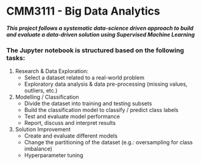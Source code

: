 # CMM3111 - Big Data Analytics

***This project follows a systematic data-science driven approach to build and evaluate a data-driven solution using Supervised Machine Learning***

### The Jupyter notebook is structured based on the following tasks:
  1. Research & Data Exploration:
     - Select a dataset related to a real-world problem
     - Exploratory data analysis & data pre-processing (missing values, outliers, etc.)
  2. Modelling / Classification
     - Divide the dataset into training and testing subsets
     - Build the classification model to classify / predict class labels
     - Test and evaluate model performance
     - Report, discuss and interpret results
  3. Solution Improvement
     - Create and evaluate different models
     - Change the partitioning of the dataset (e.g.: oversampling for class imbalance)
     - Hyperparameter tuning
  
